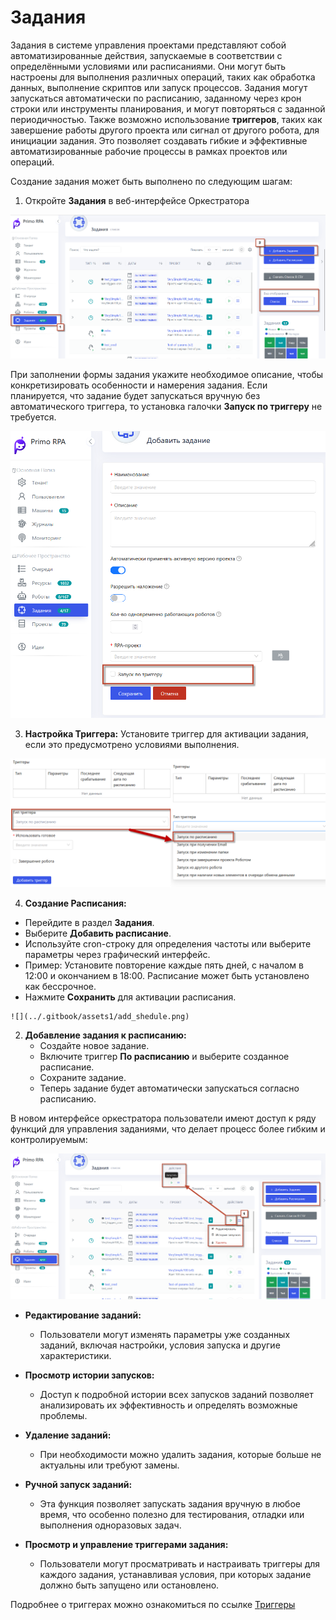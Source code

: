 # Задания 

Задания в системе управления проектами представляют собой автоматизированные действия, запускаемые в соответствии с определёнными условиями или расписаниями. Они могут быть настроены для выполнения различных операций, таких как обработка данных, выполнение скриптов или запуск процессов. Задания могут запускаться автоматически по расписанию, заданному через крон строки или инструменты планирования, и могут повторяться с заданной периодичностью. 
Также возможно использование **триггеров**, таких как завершение работы другого проекта или сигнал от другого робота, для инициации задания. Это позволяет создавать гибкие и эффективные автоматизированные рабочие процессы в рамках проектов или операций.

Создание задания может быть выполнено по следующим шагам:

1. Откройте **Задания** в веб-интерфейсе Оркестратора

![](../.gitbook/assets1/add_task1.png)

      
   При заполнении формы задания укажите необходимое описание, чтобы конкретизировать особенности и намерения задания. Если планируется, что задание будет запускаться вручную без автоматического триггера, то установка галочки **Запуск по триггеру** не требуется.
   
![](../.gitbook/assets1/trigg.png)

   

3. **Настройка Триггера:**
   Установите триггер для активации задания, если это предусмотрено условиями выполнения.
 
![](../.gitbook/assets1/triggers.png)


 4. **Создание Расписания:**
   - Перейдите в раздел **Задания**.
   - Выберите **Добавить расписание**.
   - Используйте cron-строку для определения частоты или выберите параметры через графический интерфейс.
   - Пример: Установите повторение каждые пять дней, с началом в 12:00 и окончанием в 18:00. Расписание может быть установлено как бессрочное.
   - Нажмите **Сохранить** для активации расписания.

    ![](../.gitbook/assets1/add_shedule.png)

2. **Добавление задания к расписанию:**
   - Создайте новое задание.
   - Включите триггер **По расписанию** и выберите созданное расписание.
   - Сохраните задание.
   - Теперь задание будет автоматически запускаться согласно расписанию.

В новом интерфейсе оркестратора пользователи имеют доступ к ряду функций для управления заданиями, что делает процесс более гибким и контролируемым:

 ![](../.gitbook/assets1/tasks.png)


- **Редактирование заданий:**
  - Пользователи могут изменять параметры уже созданных заданий, включая настройки, условия запуска и другие характеристики.

- **Просмотр истории запусков:**
  - Доступ к подробной истории всех запусков заданий позволяет анализировать их эффективность и определять возможные проблемы.

- **Удаление заданий:**
  - При необходимости можно удалить задания, которые больше не актуальны или требуют замены.

- **Ручной запуск заданий:**
  - Эта функция позволяет запускать задания вручную в любое время, что особенно полезно для тестирования, отладки или выполнения одноразовых задач.

- **Просмотр и управление триггерами задания:**
  - Пользователи могут просматривать и настраивать триггеры для каждого задания, устанавливая условия, при которых задание должно быть запущено или остановлено. 

Подробнее о триггерах можно ознакомиться по ссылке [Триггеры](https://docs.primo-rpa.ru/primo-rpa/orchestrator/basics/tasks)

